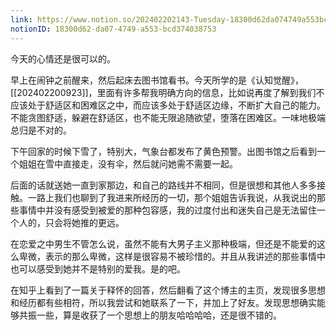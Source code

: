 ```yaml
---
link: https://www.notion.so/202402202143-Tuesday-18300d62da074749a553bcd374038753
notionID: 18300d62-da07-4749-a553-bcd374038753
---
```

今天的心情还是很可以的。

早上在闹钟之前醒来，然后起床去图书馆看书。今天所学的是《认知觉醒》，[[202402200923]]，里面有许多帮我明确方向的信息，比如说再度了解到我们不应该处于舒适区和困难区之中，而应该多处于舒适区边缘，不断扩大自己的能力。不能贪图舒适，躲避在舒适区，也不能无限追随欲望，堕落在困难区。一味地极端总归是不对的。

下午回家的时候下雪了，特别大，气象台都发布了黄色预警。出图书馆之后看到一个姐姐在雪中直接走，没有伞，然后就问她需不需要一起。

后面的话就送她一直到家那边，和自己的路线并不相同，但是很想和其他人多多接触。一路上我们也聊到了我进来所经历的一切，那个姐姐告诉我说，从我说出的那些事情中并没有感受到被爱的那种包容感，我的过度付出和迷失自己是无法留住一个人的，只会将她推的更远。

在恋爱之中男生不管怎么说，虽然不能有大男子主义那种极端，但还是不能爱的这么卑微，表示的那么卑微，这样是很容易不被珍惜的。并且从我讲述的那些事情中也可以感受到她并不是特别的爱我。是的吧。

在知乎上看到了一篇关于释怀的回答，然后翻看了这个博主的主页，发现很多思想和经历都有些相符，所以我尝试和她联系了一下，并加上了好友。发现思想确实能够共振一些，算是收获了一个思想上的朋友哈哈哈哈，还是很不错的。